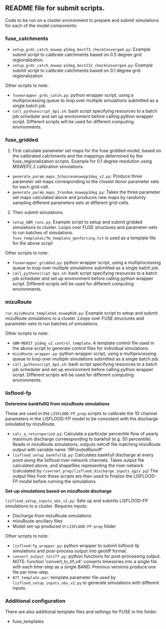 ## README file for submit scripts.

Code to be run on a cluster environment to prepare and submit simulations for each of the model components:

### fuse_catchments
 - `setup_grdc_catch_mswep-p5deg_best73_checkConverged.py`: Example submit script to calibrate catchments based on 0.5 degree grid regionalization.
 - `setup_grdc_catch_mswep-p1deg_best222_checkConverged.py`: Example submit script to calibrate catchments based on 0.1 degree grid regionalization

 Other scripts to note:
 - `fusewrapper_grdc_catch.py`: python wrapper script, using a multiprocessing queue to loop over multiple simulations submitted as a single batch job.
 - `call_pythonscript_bp1.sh`: bash script specifying resources to a batch job scheduler and set up environment before calling python wrapper script. Different scripts will be used for different computing environments.

### fuse_gridded
1. First calculate parameter set maps for the fuse gridded model, based on the calibrated catchments and the mappings determined by the fuse_regionalization scripts. Example for 0.1 degree resolution using MSWEP2.2 calibration simulations.
 - `generate_param_maps_3choicesmswepp1deg_v2.py`: Produce three parameter set maps corresponding to the closest donor parameter sets for each grid-cell.
 - `generate_param_maps_3random_mswepp1deg.py`: Takes the three parameter set maps calculated above and produces new maps by randomly sampling different parameters sets at different grid-cells.
2. Then submit simulations.
 - `setup_GBM_runs.py`: Example script to setup and submit gridded simulations to cluster. Loops over FUSE structures and parameter-sets to run batches of simulations. `fuse_templates/fm_template_genforcing.txt` is used as a template file for the above script

 Other scripts to note:
 - `fusewrapper_gridded.py`:  python wrapper script, using a multiprocessing queue to loop over multiple simulations submitted as a single batch job.
 - `call_pythonscript_bp1.sh`: bash script specifying resources to a batch job scheduler and set up environment before calling python wrapper script. Different scripts will be used for different computing environments.

### mizuRoute
`run_mizuRoute_templated_mswep010.py`: Example script to setup and submit mizuRoute simulations to a cluster. Loops over FUSE structures and parameter-sets to run batches of simulations.

Other scripts to note:
- `GBM-MERIT_p1deg_v2.control_template`: A template control file used in the above script to generate control files for individual simulations.
- `mizuRoute_wrapper.py`:  python wrapper script, using a multiprocessing queue to loop over multiple simulations submitted as a single batch job.
- `call_pythonscript_bp1.sh`: bash script specifying resources to a batch job scheduler and set up environment before calling python wrapper script. Different scripts will be used for different computing environments.

### lisflood-fp
**Determine bankfullQ from mizuRoute simulations**

These are used in the `LISFLOOD-FP_prep` scripts to calibrate the 1D channel parameters in the LISFLOOD-FP model to be consistent with the discharge simulated by mizuRoute.
- `calc_q_returnperiod.py`: Calculate a particular percentile flow of yearly maximum discharge correesponding to bankfull (e.g. 50 percentile). Reads in mizuRoute simulations, outputs netcdf file matching mizuRoute output with variable name 'IRFroutedRunoff'
- `lisflood_setup_bankfullQ.py`: Calculates bankfull discharge at every point along the lisflood river network channels. Takes output file calculated above, and shapefiles representing the river network (calculated by `rivernet_prep/lisflood_discharge_inputs_qgis.py`)
The output files from these scripts are then used to finalize the LISFLOOD-FP model before running the simulations.

**Set-up simulations based on mizuRoute discharge**

 `lisflood_setup_inputs_obs_v2.py`: Sets up and submits LISFLOOD-FP simulations to a cluster. Requires inputs:
 - Discharge from mizuRoute simulations
 - mizuRoute ancillary files
 - Model set-up produced in `LISFLOOD-FP-prep` folder

Other scripts to note:
 - `lisflood-fp_wrapper.py`: python wrapper to submit lisflood-fp simulations and post-process output into geotiff format.
 - `convert_output_totiff.py`: python functions for post-processing output. NOTE: function 'convert_to_tif_v4' converts timeseries into a single file with each time-step as a single BAND. Previous versions produce one file per time-step.
 - `077_template.par`: template parameter file used by `lisflood_setup_inputs_obs_v2.py` to generate simulations with different inputs.


### Additional configuration
There are also additional template files and settings for FUSE in the folder:
 - fuse_templates
